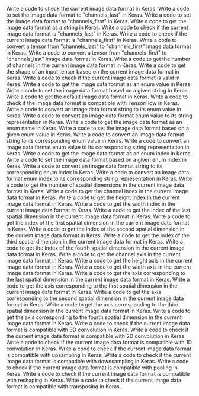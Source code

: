 Write a code to check the current image data format in Keras.
Write a code to set the image data format to "channels_last" in Keras.
Write a code to set the image data format to "channels_first" in Keras.
Write a code to get the image data format as a string in Keras.
Write a code to check if the current image data format is "channels_last" in Keras.
Write a code to check if the current image data format is "channels_first" in Keras.
Write a code to convert a tensor from "channels_last" to "channels_first" image data format in Keras.
Write a code to convert a tensor from "channels_first" to "channels_last" image data format in Keras.
Write a code to get the number of channels in the current image data format in Keras.
Write a code to get the shape of an input tensor based on the current image data format in Keras.
Write a code to check if the current image data format is valid in Keras.
Write a code to get the image data format as an enum value in Keras.
Write a code to set the image data format based on a given string in Keras.
Write a code to get the default image data format in Keras.
Write a code to check if the image data format is compatible with TensorFlow in Keras.
Write a code to convert an image data format string to its enum value in Keras.
Write a code to convert an image data format enum value to its string representation in Keras.
Write a code to get the image data format as an enum name in Keras.
Write a code to set the image data format based on a given enum value in Keras.
Write a code to convert an image data format string to its corresponding enum value in Keras.
Write a code to convert an image data format enum value to its corresponding string representation in Keras.
Write a code to get the image data format as an enum index in Keras.
Write a code to set the image data format based on a given enum index in Keras.
Write a code to convert an image data format string to its corresponding enum index in Keras.
Write a code to convert an image data format enum index to its corresponding string representation in Keras.
Write a code to get the number of spatial dimensions in the current image data format in Keras.
Write a code to get the channel index in the current image data format in Keras.
Write a code to get the height index in the current image data format in Keras.
Write a code to get the width index in the current image data format in Keras.
Write a code to get the index of the last spatial dimension in the current image data format in Keras.
Write a code to get the index of the first spatial dimension in the current image data format in Keras.
Write a code to get the index of the second spatial dimension in the current image data format in Keras.
Write a code to get the index of the third spatial dimension in the current image data format in Keras.
Write a code to get the index of the fourth spatial dimension in the current image data format in Keras.
Write a code to get the channel axis in the current image data format in Keras.
Write a code to get the height axis in the current image data format in Keras.
Write a code to get the width axis in the current image data format in Keras.
Write a code to get the axis corresponding to the last spatial dimension in the current image data format in Keras.
Write a code to get the axis corresponding to the first spatial dimension in the current image data format in Keras.
Write a code to get the axis corresponding to the second spatial dimension in the current image data format in Keras.
Write a code to get the axis corresponding to the third spatial dimension in the current image data format in Keras.
Write a code to get the axis corresponding to the fourth spatial dimension in the current image data format in Keras.
Write a code to check if the current image data format is compatible with 3D convolution in Keras.
Write a code to check if the current image data format is compatible with 2D convolution in Keras.
Write a code to check if the current image data format is compatible with 1D convolution in Keras.
Write a code to check if the current image data format is compatible with upsampling in Keras.
Write a code to check if the current image data format is compatible with downsampling in Keras.
Write a code to check if the current image data format is compatible with pooling in Keras.
Write a code to check if the current image data format is compatible with reshaping in Keras.
Write a code to check if the current image data format is compatible with transposing in Keras.